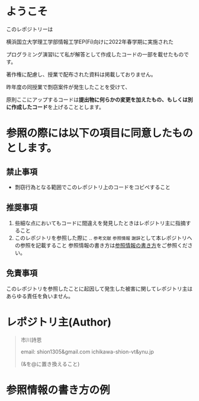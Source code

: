 # ようこそ

このレポジトリーは

横浜国立大学理工学部情報工学EP(Fi)向けに2022年春学期に実施された

プログラミング演習Ⅰにて私が解答として作成したコードの一部を載せたものです。

著作権に配慮し、授業で配布された資料は掲載しておりません。

昨年度の同授業で剽窃案件が発生したことを受けて、

原則ここにアップするコードは**提出物に何らかの変更を加えたもの、もしくは別に作成したコード**を上げることとします。

# 参照の際には以下の項目に同意したものとします。

## 禁止事項

- 剽窃行為となる範囲でこのレポジトリ上のコードをコピペすること

## 推奨事項

1. 些細な点においてもコードに間違えを発見したときはレポジトリ主に指摘すること
2. このレポジトリを参照した際に .. `参考文献` `参照情報` `謝辞`として本レポジトリへの参照を記載すること
参照情報の書き方は[参照情報の書き方](#参照情報の書き方の例)をご参照ください。

## 免責事項
このレポジトリを参照したことに起因して発生した被害に関してレポジトリ主はあらゆる責任を負いません。 

# レポジトリ主(Author)
> 市川詩恩
>
> email: shion1305&gmail.com
> ichikawa-shion-vt&ynu.jp
>
>(&を@に置き換えること)

# 参照情報の書き方の例
